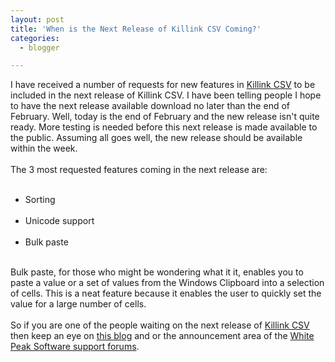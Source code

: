 ```yaml
---
layout: post
title: 'When is the Next Release of Killink CSV Coming?'
categories:
  - blogger

---
```


I have received a number of requests for new features in <a href="http://www.killink.com/">Killink CSV</a> to be included in the next release of Killink CSV.  I have been telling people I hope to have the next release available download no later than the end of February.  Well, today is the end of February and the new release isn't quite ready.  More testing is needed before this next release is made available to the public.  Assuming all goes well, the new release should be available within the week.<br /><br />The 3 most requested features coming in the next release are:<ul><br /><li>Sorting</li><br /><li>Unicode support</li><br /><li>Bulk paste</li><br /></ul>Bulk paste, for those who might be wondering what it it, enables you to paste a value or a set of values from the Windows Clipboard into a selection of cells.  This is a neat feature because it enables the user to quickly set the value for a large number of cells.<br /><br />So if you are one of the people waiting on the next release of <a href="http://www.killink.com/">Killink CSV</a> then keep an eye on <a href="http://www.thecave.com/">this blog</a> and or the announcement area of the <a href="http://www.whitepeaksoftware.com/forums/">White Peak Software support forums</a>.
